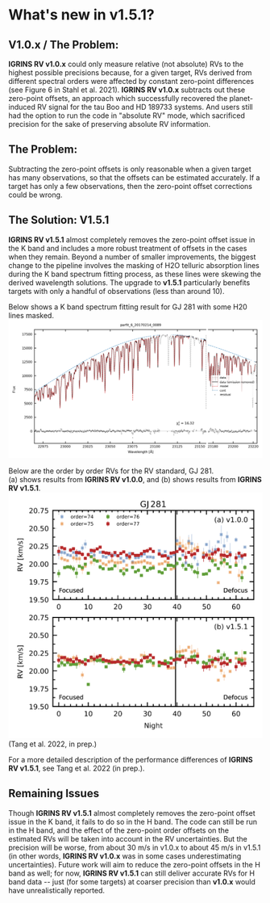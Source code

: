
# What's new in v1.5.1?

## V1.0.x / The Problem:

**IGRINS RV v1.0.x** could only measure relative (not absolute) RVs to the highest possible precisions because, for a given target, RVs derived from different spectral orders were affected by constant zero-point differences (see Figure 6 in Stahl et al. 2021). **IGRINS RV v1.0.x** subtracts out these zero-point offsets, an approach which successfully recovered the planet-induced RV signal for the tau Boo and HD 189733 systems. And users still had the option to run the code in "absolute RV" mode, which sacrificed precision for the sake of preserving absolute RV information.

## The Problem:

Subtracting the zero-point offsets is only reasonable when a given target has many observations, so that the offsets can be estimated accurately. If a target has only a few observations, then the zero-point offset corrections could be wrong.

## The Solution: V1.5.1

**IGRINS RV v1.5.1** almost completely removes the zero-point offset issue in the K band and includes a more robust treatment of offsets in the cases when they remain. Beyond a number of smaller improvements, the biggest change to the pipeline involves the masking of H2O telluric absorption lines during the K band spectrum fitting process, as these lines were skewing the derived wavelength solutions. The upgrade to **v1.5.1** particularly benefits targets with only a handful of observations (less than around 10). 

Below shows a K band spectrum fitting result for GJ 281 with some H20 lines masked.
![text](../parfit_6_20170214_0089.png)

Below are the order by order RVs for the RV standard, GJ 281.\
(a) shows results from **IGRINS RV v1.0.0**, and (b) shows results from **IGRINS RV v1.5.1**.
![text](../igrins_version_compare.png)
(Tang et al. 2022, in prep.)

For a more detailed description of the performance differences of **IGRINS RV v1.5.1**, see Tang et al. 2022 (in prep.). 

## Remaining Issues

Though **IGRINS RV v1.5.1** almost completely removes the zero-point offset issue in the K band, it fails to do so in the H band. The code can still be run in the H band, and the effect of the zero-point order offsets on the estimated RVs will be taken into account in the RV uncertainties. But the precision will be worse, from about 30 m/s in v1.0.x to about 45 m/s in v1.5.1 (in other words, **IGRINS RV v1.0.x** was in some cases underestimating uncertainties). Future work will aim to reduce the zero-point offsets in the H band as well; for now, **IGRINS RV v1.5.1** can still deliver accurate RVs for H band data -- just (for some targets) at coarser precision than **v1.0.x** would have unrealistically reported.


